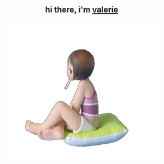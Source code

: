 <div align="center">
  <h2> 
    hi there, i'm <a href="https://t.me/kimvlry">valerie</a> 
  </h2>
  
  ![](0923f8e67cf4222776a7a158e6791d4a.gif)
</div>
